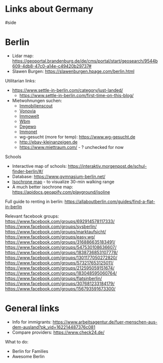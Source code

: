 # Links about Germany

#side


# Berlin

* Lidar map: https://geoportal.brandenburg.de/de/cms/portal/start/geosearch/9544b609-4db8-47c0-a14e-c49420b29737#
* Slawen Burgen: https://slawenburgen.hpage.com/berlin.html

Utilitarian links:

* https://www.settle-in-berlin.com/category/just-landed/
    * https://www.settle-in-berlin.com/first-time-on-this-blog/
* Mietwohnungen suchen:
    * [Immobilienscout](https://www.immobilienscout24.de/Suche/de/berlin/berlin/wohnung-mieten?numberofrooms=4.0-&price=-2000.0&livingspace=96.0-&pricetype=rentpermonth&enteredFrom=result_list&viewMode=MAP#/?boundingBox=52.355162%2C12.973658%2C52.570782%2C13.742701&exposeID=128250031)
    * [Vonovia](https://www.vonovia.de/de-de/immobiliensuche/4-zimmer-etagenwohnung-mit-balkon-zur-miete-in-berlin-gr-nau-362663)
    * [Immowelt](https://www.immowelt.de/expose/2yl4w4y)
    * [Wbm](https://www.wbm.de/)
    * [Degewo](https://www.degewo.de/)
    * [Immonet](https://www.immonet.de/angebot/44340623?drop=sel&related=false&product=standard)
    * wg-gesucht (more for temp): https://www.wg-gesucht.de
    * http://ebay-kleinanzeigen.de
    * https://www.miettraum.com/ - ? unchecked for now

Schools
* Interactive map of schools: https://interaktiv.morgenpost.de/schul-finder-berlin/#/
* Database: https://www.gymnasium-berlin.net/
* [Isochrone map](https://app.traveltime.com/search/0-lng=13.39985&0-tt=60&0-mode=ferry&0-time=d1622138984340&0-title=187%2C%20Brunnenstra%C3%9Fe%2C%20Spandauer%20Vorstadt%2C%20Mitte%2C%20Berlin%2C%2010119%2C%20Germany&0-lat=52.53095) - to visualize 30-min walking range
* A much better isochrone map: https://apidocs.geoapify.com/playground/isoline

Full guide to renting in berlin: https://allaboutberlin.com/guides/find-a-flat-in-berlin

Relevant facebook groups:
https://www.facebook.com/groups/692914578117333/
https://www.facebook.com/groups/sysberlin/
https://www.facebook.com/groups/marktaufsicht/
https://www.facebook.com/groups/easy.wg/
https://www.facebook.com/groups/316886635183491/
https://www.facebook.com/groups/547530108636607/
https://www.facebook.com/groups/1838736853107778/
https://www.facebook.com/groups/1301177050272820/
https://www.facebook.com/groups/573217653125011/
https://www.facebook.com/groups/212595059151674/
https://www.facebook.com/groups/183048595060764/
https://www.facebook.com/groups/flatsinberlin/
https://www.facebook.com/groups/307681233184179/
https://www.facebook.com/groups/156793591673300/

# General links

* Info for immigrants: https://www.arbeitsagentur.de/fuer-menschen-aus-dem-ausland?pk_vid=162214487376c081
* Compare providers: https://www.check24.de/

What to do:
* Berlin for Families
* Awesome Berlin
